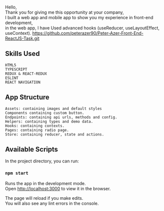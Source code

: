 Hello, <br/>
Thank you for giving me this opportunity at your company,<br/>
I built a web app and mobile app to show you my experience in front-end development,<br/>
in the web app, I have Used advanced hooks (useReducer, useLayoutEffect, useContext).
https://github.com/peterazer90/Peter-Azer-Front-End-ReactJS-Task.git
## Skills Used
    HTML5
    TYPESCRIPT
    REDUX & REACT-REDUX
    ESLINT
    REACT NAVIGATION

## App Structure
    Assets: containing images and default styles
    Components containing custom button.
    Endpoints: containing api urls, methods and config.
    Helpers: containing types and demo data.
    Hooks: containing contexts.
    Pages: containing radio page.
    Store: containing reducer, state and actions.

## Available Scripts

In the project directory, you can run:

### `npm start`

Runs the app in the development mode.\
Open [http://localhost:3000](http://localhost:3000) to view it in the browser.

The page will reload if you make edits.\
You will also see any lint errors in the console.
